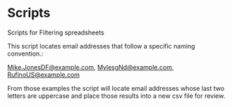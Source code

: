 # Scripts
Scripts for Filtering spreadsheets

This script locates email addresses that follow a specific naming convention.:
   
   Mike.JonesDF@example.com, 
   MylesgNd@example.com, 
   RufinoUS@example.com

From those examples the script will locate email addresses whose last two letters are uppercase and place those results into a new csv file for review.
